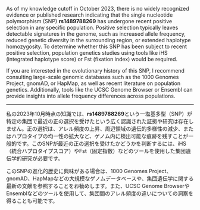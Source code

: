 As of my knowledge cutoff in October 2023, there is no widely recognized evidence or published research indicating that the single nucleotide polymorphism (SNP) **rs1489788269** has undergone recent positive selection in any specific population. Positive selection typically leaves detectable signatures in the genome, such as increased allele frequency, reduced genetic diversity in the surrounding region, or extended haplotype homozygosity. To determine whether this SNP has been subject to recent positive selection, population genetics studies using tools like iHS (integrated haplotype score) or Fst (fixation index) would be required.

If you are interested in the evolutionary history of this SNP, I recommend consulting large-scale genomic databases such as the 1000 Genomes Project, gnomAD, or HapMap, as well as recent literature on population genetics. Additionally, tools like the UCSC Genome Browser or Ensembl can provide insights into allele frequency differences across populations.

---

私の2023年10月時点の知識では、**rs1489788269**という一塩基多型（SNP）が特定の集団で最近の正の選択を受けたという広く認識された証拠や研究は存在しません。正の選択は、アレル頻度の上昇、周辺領域の遺伝的多様性の減少、またはハプロタイプの均一性の拡大など、ゲノム内に検出可能な痕跡を残すことが一般的です。このSNPが最近の正の選択を受けたかどうかを判断するには、iHS（統合ハプロタイプスコア）やFst（固定指数）などのツールを使用した集団遺伝学的研究が必要です。

このSNPの進化的歴史に興味がある場合は、1000 Genomes Project、gnomAD、HapMapなどの大規模なゲノムデータベースや、集団遺伝学に関する最新の文献を参照することをお勧めします。また、UCSC Genome BrowserやEnsemblなどのツールを使用して、集団間のアレル頻度の違いについての洞察を得ることも可能です。